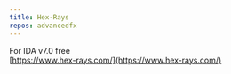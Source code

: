 ```yaml
---
title: Hex-Rays
repos: advancedfx
---
```

For IDA v7.0 free  
[https://www.hex-rays.com/](https://www.hex-rays.com/)